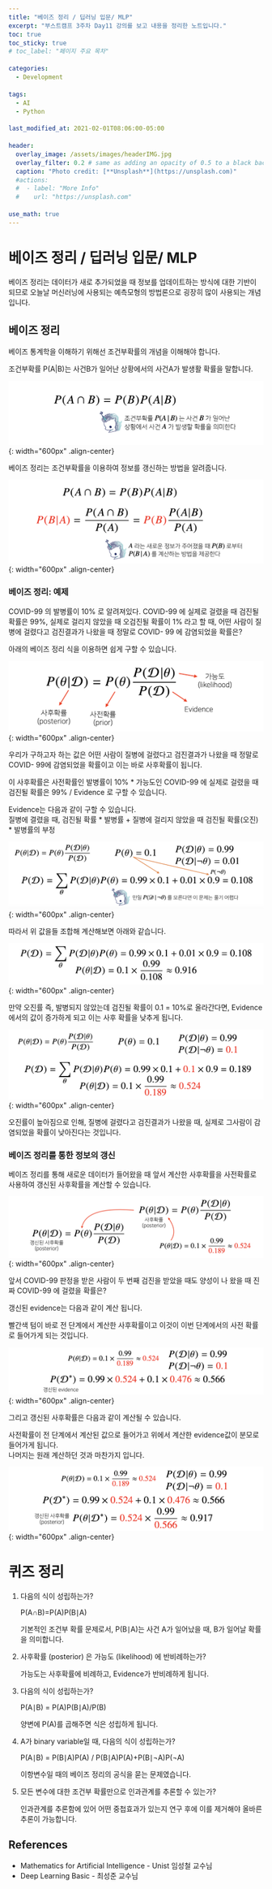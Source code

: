 ```yaml
---
title: "베이즈 정리 / 딥러닝 입문/ MLP"
excerpt: "부스트캠프 3주차 Day11 강의를 보고 내용을 정리한 노트입니다."
toc: true
toc_sticky: true
# toc_label: "페이지 주요 목차"

categories:
  - Development

tags:
  - AI
  - Python

last_modified_at: 2021-02-01T08:06:00-05:00

header:
  overlay_image: /assets/images/headerIMG.jpg
  overlay_filter: 0.2 # same as adding an opacity of 0.5 to a black background
  caption: "Photo credit: [**Unsplash**](https://unsplash.com)"
  #actions:
  #  - label: "More Info"
  #    url: "https://unsplash.com"

use_math: true
---
```


# 베이즈 정리 / 딥러닝 입문/ MLP

베이즈 정리는 데이터가 새로 추가되었을 때 정보를 업데이트하는 방식에 대한 기반이 되므로 오늘날 머신러닝에 사용되는 예측모형의 방법론으로 굉장히 많이 사용되는 개념입니다.

## 베이즈 정리

베이즈 통계학을 이해하기 위해선 조건부확률의 개념을 이해해야 합니다.

조건부확률 P(A|B)는 사건B가 일어난 상황에서의 사건A가 발생활 확률을 말합니다.

![Alt text](/assets/images/aitech_day11-1.png){: width="600px" .align-center}

베이즈 정리는 조건부확률을 이용하여 정보를 갱신하는 방법을 알려줍니다.

![Alt text](/assets/images/aitech_day11-2.png){: width="600px" .align-center}

### 베이즈 정리: 예제

COVID-99 의 발병률이 10% 로 알려져있다. COVID-99 에 실제로 걸렸을 때 검진될 확률은 99%, 실제로 걸리지 않았을 때 오검진될 확률이 1% 라고 할 때, 어떤 사람이 질병에 걸렸다고 검진결과가 나왔을 때 정말로 COVID- 99 에 감염되었을 확률은?

아래의 베이즈 정리 식을 이용하면 쉽게 구할 수 있습니다.

![Alt text](/assets/images/aitech_day11-3.png){: width="600px" .align-center}

우리가 구하고자 하는 값은 어떤 사람이 질병에 걸렸다고 검진결과가 나왔을 때 정말로 COVID- 99에 감염되었을 확률이고 이는 바로 사후확률이 됩니다.

이 사후확률은 사전확률인 발병률이 10% \* 가능도인 COVID-99 에 실제로 걸렸을 때 검진될 확률은 99% / Evidence 로 구할 수 있습니다.

Evidence는 다음과 같이 구할 수 있습니다.  
질병에 결렸을 때, 검진될 확률 \* 발병률 + 질병에 걸리지 않았을 때 검진될 확률(오진) \* 발병률의 부정

![Alt text](/assets/images/aitech_day11-4.png){: width="600px" .align-center}

따라서 위 값을들 조합해 계산해보면 아래와 같습니다.

![Alt text](/assets/images/aitech_day11-5.png){: width="600px" .align-center}

만약 오진률 즉, 발병되지 않았는데 검진될 확률이 0.1 = 10%로 올라간다면, Evidence에서의 값이 증가하게 되고 이는 사후 확률을 낮추게 됩니다.

![Alt text](/assets/images/aitech_day11-6.png){: width="600px" .align-center}

오진률이 높아짐으로 인해, 질병에 걸렸다고 검진결과가 나왔을 때, 실제로 그사람이 감염되었을 확률이 낮아진다는 것입니다.

### 베이즈 정리를 통한 정보의 갱신

베이즈 정리를 통해 새로운 데이터가 들어왔을 때 앞서 계산한 사후확률을 사전확률로 사용하여 갱신된 사후확률을 계산할 수 있습니다.

![Alt text](/assets/images/aitech_day11-7.png){: width="600px" .align-center}

앞서 COVID-99 판정을 받은 사람이 두 번째 검진을 받았을 때도 양성이 나 왔을 때 진짜 COVID-99 에 걸렸을 확률은?

갱신된 evidence는 다음과 같이 계산 됩니다.

빨간색 텀이 바로 전 단계에서 계산한 사후확률이고 이것이 이번 단계에서의 사전 확률로 들어가게 되는 것입니다.

![Alt text](/assets/images/aitech_day11-8.png){: width="600px" .align-center}

그리고 갱신된 사후확률은 다음과 같이 계산될 수 있습니다.

사전확률이 전 단계에서 계산된 값으로 들어가고 위에서 계산한 evidence값이 분모로 들어가게 됩니다.  
나머지는 원래 계산하던 것과 마찬가지 입니다.

![Alt text](/assets/images/aitech_day11-9.png){: width="600px" .align-center}

# 퀴즈 정리

1. 다음의 식이 성립하는가?

   P(A∩B)=P(A)P(B∣A)

   기본적인 조건부 확률 문제로서, P(B∣A)는 사건 A가 일어났을 때, B가 일어날 확률을 의미합니다.

2. 사후확률 (posterior) 은 가능도 (likelihood) 에 반비례하는가?

   가능도는 사후확률에 비례하고, Evidence가 반비례하게 됩니다.

3. 다음의 식이 성립하는가?

   P(A∣B) = P(A)P(B∣A)/P(B)

   양변에 P(A)를 곱해주면 식은 성립하게 됩니다.

4. A가 binary variable일 때, 다음의 식이 성립하는가?

   P(A∣B) = P(B∣A)P(A) / P(B∣A)P(A)+P(B∣¬A)P(¬A)

   이항변수일 때의 베이즈 정리의 공식을 묻는 문제였습니다.

5. 모든 변수에 대한 조건부 확률만으로 인과관계를 추론할 수 있는가?

   인과관계를 추론함에 있어 어떤 중첩효과가 있는지 연구 후에 이를 제거해야 올바른 추론이 가능합니다.

## References

- Mathematics for Artificial Intelligence - Unist 임성철 교수님
- Deep Learning Basic - 최성준 교수님
